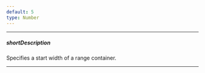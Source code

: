 ```yaml
---
default: 5
type: Number
---
```

---
##### shortDescription
Specifies a start width of a range container.

---
